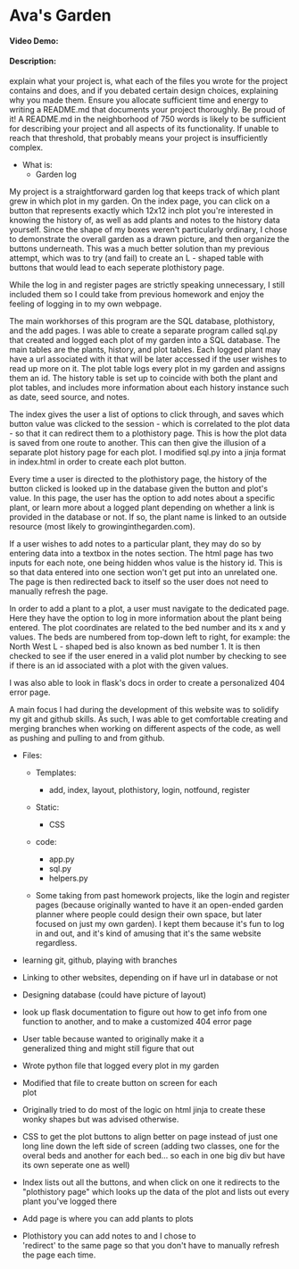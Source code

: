 # Ava's Garden
#### Video Demo:  <URL HERE>
#### Description:
 explain what your project is, what each of the files you wrote for the project contains and does, and if you debated certain design choices, explaining why you made them. Ensure you allocate sufficient time and energy to writing a README.md that documents your project thoroughly. Be proud of it! A README.md in the neighborhood of 750 words is likely to be sufficient for describing your project and all aspects of its functionality. If unable to reach that threshold, that probably means your project is insufficiently complex.

- What is:
  - Garden log

My project is a straightforward garden log that keeps track of which plant grew in which plot in my garden. On the index page, you can click on a button that represents exactly which 12x12 inch plot you're interested in knowing the history of, as well as add plants and notes to the history data yourself. Since the shape of my boxes weren't particularly ordinary, I chose to demonstrate the overall garden as a drawn picture, and then organize the buttons underneath. This was a much better solution than my previous attempt, which was to try (and fail) to create an L - shaped table with buttons that would lead to each seperate plothistory page. 

While the log in and register pages are strictly speaking unnecessary, I still included them so I could take from previous homework and enjoy the feeling of logging in to my own webpage. 

The main workhorses of this program are the SQL database, plothistory, and the add pages. I was able to create a separate program called sql.py that created and logged each plot of my garden into a SQL database. The main tables are the plants, history, and plot tables. Each logged plant may have a url associated with it that will be later accessed if the user wishes to read up more on it. The plot table logs every plot in my garden and assigns them an id. The history table is set up to coincide with both the plant and plot tables, and includes more information about each history instance such as date, seed source, and notes. 

The index gives the user a list of options to click through, and saves which button value was clicked to the session - which is correlated to the plot data -  so that it can redirect them to a plothistory page. This is how the plot data is saved from one route to another. This can then give the illusion of a separate plot history page for each plot. I modified sql.py into a jinja format in index.html in order to create each plot button. 

Every time a user is directed to the plothistory page, the history of the button clicked is looked up in the database given the button and plot's value. In this page, the user has the option to add notes about a specific plant, or learn more about a logged plant depending on whether a link is provided in the database or not. If so, the plant name is linked to an outside resource (most likely to growinginthegarden.com). 

If a user wishes to add notes to a particular plant, they may do so by entering data into a textbox in the notes section. The html page has two inputs for each note, one being hidden whos value is the history id. This is so that data entered into one section won't get put into an unrelated one. The page is then redirected back to itself so the user does not need to manually refresh the page.

In order to add a plant to a plot, a user must navigate to the dedicated page. Here they have the option to log in more information about the plant being entered. The plot coordinates are related to the bed number and its x and y values. The beds are numbered from top-down left to right, for example: the North West L - shaped bed is also known as bed number 1. It is then checked to see if the user enered in a valid plot number by checking to see if there is an id associated with a plot with the given values. 

I was also able to look in flask's docs in order to create a personalized 404 error page.

A main focus I had during the development of this website was to solidify my git and github skills. As such, I was able to get comfortable creating and merging branches when working on different aspects of the code, as well as pushing and pulling to and from github.

- Files:
  - Templates:
    - add, index, layout, plothistory, login, notfound, register
  - Static:
    - CSS
  - code:
    - app.py
    - sql.py
    - helpers.py

  - Some taking from past homework projects, like the login and register pages (because originally wanted to have it an open-ended garden planner where people could design their own space, but later focused on just my own garden). I kept them because it's fun to log in and out, and it's kind of amusing that it's the same website regardless.


- learning git, github, playing with branches
- Linking to other websites, depending on if have url in 
  database or not
- Designing database (could have picture of layout)
- look up flask documentation to figure out how to get info
  from one function to another, and to make a customized
  404 error page
- User table because wanted to originally make it a    
  generalized thing and might still figure that out
- Wrote python file that logged every plot in my garden
- Modified that file to create button on screen for each   
  plot
- Originally tried to do most of the logic on html jinja to
  create these wonky shapes but was advised otherwise.
- CSS to get the plot buttons to align better on page
  instead of just one long line down the left side of 
  screen (adding two classes, one for the overal beds and another for each bed... so each in one big div but have its own seperate one as well)
- Index lists out all the buttons, and when click on one
  it redirects to the "plothistory page" which looks up the
  data of the plot and lists out every plant you've logged
  there
- Add page is where you can add plants to plots 
- Plothistory you can add notes to and I chose to    
  'redirect' to the same page so that you don't have to
  manually refresh the page each time. 